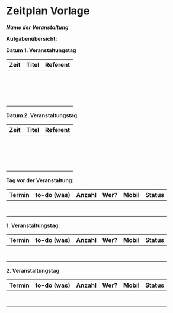 # Zeitplan Vorlage

***Name der Veranstaltung***

**Aufgabenübersicht:**

**Datum 1. Veranstaltungstag**  

| Zeit                       	| Titel 	| Referent 	|
|----------------------------	|-------	|----------	|
|                            	|       	|          	|
|                            	|       	|          	|
|                            	|       	|          	|
|                            	|       	|          	|
|                            	|       	|          	|
|                            	|       	|          	|
|                            	|       	|          	|
|                            	|       	|          	|
|                            	|       	|          	|
|                            	|       	|          	|
|                            	|       	|          	|
|                            	|       	|          	|
|                            	|       	|          	|
|                            	|       	|          	|
|                            	|       	|          	|
|                            	|       	|          	|


**Datum 2. Veranstaltungstag**

| Zeit                       	| Titel 	| Referent 	|
|----------------------------	|-------	|----------	|
|                            	|       	|          	|
|                            	|       	|          	|
|                            	|       	|          	|
|                            	|       	|          	|
|                            	|       	|          	|
|                            	|       	|          	|
|                            	|       	|          	|
|                            	|       	|          	|
|                            	|       	|          	|
|                            	|       	|          	|
|                            	|       	|          	|
|                            	|       	|          	|
|                            	|       	|          	|
|                            	|       	|          	|
|                            	|       	|          	|
|                            	|       	|          	|


**Tag vor der Veranstaltung:**

| Termin | to-do (was) | Anzahl | Wer? | Mobil | Status |
|--------|-------------|--------|------|-------|--------|
|        |             |        |      |       |        |
|        |             |        |      |       |        |
|        |             |        |      |       |        |
|        |             |        |      |       |        |
|        |             |        |      |       |        |
|        |             |        |      |       |        |
|        |             |        |      |       |        |


**1. Veranstaltungstag:**

| Termin | to-do (was) | Anzahl | Wer? | Mobil | Status |
|--------|-------------|--------|------|-------|--------|
|        |             |        |      |       |        |
|        |             |        |      |       |        |
|        |             |        |      |       |        |
|        |             |        |      |       |        |
|        |             |        |      |       |        |
|        |             |        |      |       |        |
|        |             |        |      |       |        |


**2. Veranstaltungstag**

| Termin | to-do (was) | Anzahl | Wer? | Mobil | Status |
|--------|-------------|--------|------|-------|--------|
|        |             |        |      |       |        |
|        |             |        |      |       |        |
|        |             |        |      |       |        |
|        |             |        |      |       |        |
|        |             |        |      |       |        |
|        |             |        |      |       |        |
|        |             |        |      |       |        |


